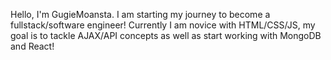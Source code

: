Hello, I'm GugieMoansta. 
        I am starting my journey to become a fullstack/software engineer! 
        Currently I am novice with HTML/CSS/JS, my goal is to tackle AJAX/API concepts as well as start working with MongoDB and React! 
